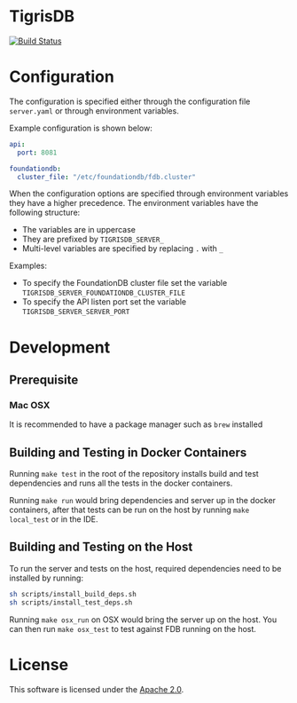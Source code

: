 # TigrisDB

[![Build Status](https://github.com/tigrisdata/tigrisdb/workflows/Go/badge.svg)]()

# Configuration

The configuration is specified either through the configuration file
`server.yaml` or through environment variables.

Example configuration is shown below:

```yaml
api:
  port: 8081

foundationdb:
  cluster_file: "/etc/foundationdb/fdb.cluster"
```

When the configuration options are specified through environment 
variables they have a higher precedence. The environment variables
have the following structure:

- The variables are in uppercase
- They are prefixed by `TIGRISDB_SERVER_`
- Multi-level variables are specified by replacing `.` with `_`

Examples:

- To specify the FoundationDB cluster file set the variable `TIGRISDB_SERVER_FOUNDATIONDB_CLUSTER_FILE`
- To specify the API listen port set the variable `TIGRISDB_SERVER_SERVER_PORT`

# Development

## Prerequisite

### Mac OSX
It is recommended to have a package manager such as `brew` installed

## Building and Testing in Docker Containers
Running `make test` in the root of the repository installs build and test
dependencies and runs all the tests in the docker containers.

Running `make run` would bring dependencies and server up in the docker
containers, after that tests can be run on the host by running `make local_test`
or in the IDE.

## Building and Testing on the Host

To run the server and tests on the host, required dependencies need to be
installed by running:

```sh
sh scripts/install_build_deps.sh
sh scripts/install_test_deps.sh
```

Running `make osx_run` on OSX would bring the server up on the host. You can 
then run `make osx_test` to test against FDB running on the host.

# License
This software is licensed under the [Apache 2.0](LICENSE).

